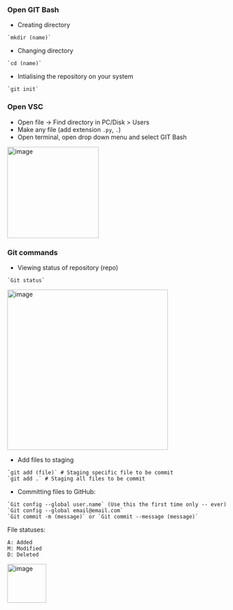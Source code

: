 ### Open GIT Bash
- Creating directory <br>
```
`mkdir (name)`
```


- Changing directory
```
`cd (name)`
```


- Intialising the repository on your system
```
`git init`
```

### Open VSC
- Open file -> Find directory in PC/Disk > Users
- Make any file (add extension `.py`, `.`)
- Open terminal, open drop down menu and select GIT Bash
<img width="209" alt="image" src="https://github.com/Kairos-T/Github-NullsecxOverflow/assets/80029462/1373e1bb-1ed0-4ed6-9c48-be500bd9095e">

### Git commands

- Viewing status of repository (repo)
```
`Git status`
```
<img width="367" alt="image" src="https://github.com/Kairos-T/Github-NullsecxOverflow/assets/80029462/329c8972-3920-4c57-98dd-8bb65c063ffd"> <br>
- Add files to staging
```
`git add (file)` # Staging specific file to be commit 
`git add .` # Staging all files to be commit
```

- Committing files to GitHub:
```
`Git config --global user.name` (Use this the first time only -- ever)
`Git config --global email@email.com`
`Git commit -m (message)` or `Git commit --message (message)`
```

File statuses: 
```
A: Added
M: Modified
D: Deleted
```
<img width="89" alt="image" src="https://github.com/Kairos-T/Github-NullsecxOverflow/assets/80029462/b6f9e7d7-a295-4088-bf4d-671d797249e7">
<br>



